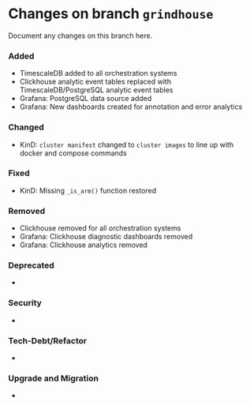 # Changes on branch `grindhouse`
Document any changes on this branch here.
### Added
- TimescaleDB added to all orchestration systems
- Clickhouse analytic event tables replaced with TimescaleDB/PostgreSQL analytic event tables
- Grafana: PostgreSQL data source added
- Grafana: New dashboards created for annotation and error analytics

### Changed
- KinD: `cluster manifest` changed to `cluster images` to line up with docker and compose commands

### Fixed
- KinD: Missing `_is_arm()` function restored

### Removed
- Clickhouse removed for all orchestration systems
- Grafana: Clickhouse diagnostic dashboards removed
- Grafana: Clickhouse analytics removed

### Deprecated
- 

### Security
- 

### Tech-Debt/Refactor
- 

### Upgrade and Migration
- 
